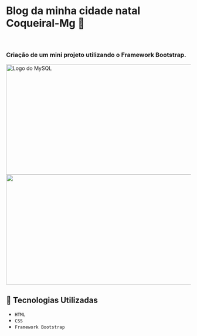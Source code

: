 # Blog da minha cidade natal Coqueiral-Mg :palm_tree:
<br>
<h3>Criação de um mini projeto utilizando o Framework Bootstrap.</h3>
<img src="https://user-images.githubusercontent.com/98350903/165956475-c065c438-fe55-475a-b508-bc7155efd770.png" alt="Logo do MySQL" height="300" width="600"/>

<img src="https://user-images.githubusercontent.com/98350903/165956954-408753b0-4b93-45de-8d23-e2008cc7309f.png" height="300" width="600"/>

## :hammer: Tecnologias Utilizadas 
- `HTML`
- `CSS`
- `Framework Bootstrap`
